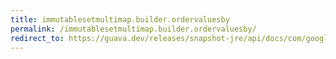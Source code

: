 ```yaml
---
title: immutablesetmultimap.builder.ordervaluesby
permalink: /immutablesetmultimap.builder.ordervaluesby/
redirect_to: https://guava.dev/releases/snapshot-jre/api/docs/com/google/common/collect/ImmutableSetMultimap.Builder.html#orderValuesBy-java.util.Comparator-
---
```

